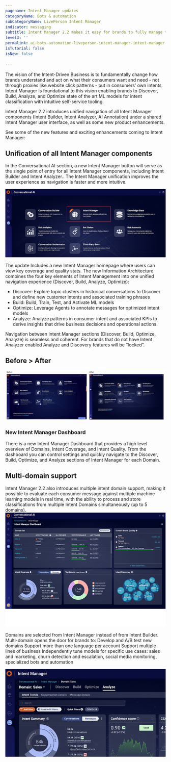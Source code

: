 ```yaml
---
pagename: Intent Manager updates
categoryName: Bots & automation
subCategoryName: LivePerson Intent Manager
indicator: messaging
subtitle: Intent Manager 2.2 makes it easy for brands to fully manage their Intents. 
level3: ''
permalink: ai-bots-automation-liveperson-intent-manager-intent-manager-updates.html
isTutorial: false
isNew: false

---
```


The vision of the Intent-Driven Business is to fundamentally change how brands understand and act on what their consumers want and need - not through proxies like website click patterns - but in consumers’ own intents. Intent Manager is foundational to this vision enabling brands to Discover, Build, Analyze, and Optimize state of the art ML models for intent classification with intuitive self-service tooling.

Intent Manager 2.2 introduces unified navigation of all Intent Manager components (Intent Builder, Intent Analyzer, AI Annotation) under a shared Intent Manager user interface, as well as some new product enhancements. 

See some of the new features and exciting enhancements coming to Intent Manager:

## Unification of all Intent Manager components
In the Conversational AI section, a new Intent Manager button will serve as the single point of entry for all Intent Manager components, including Intent Builder and Intent Analyzer.. The Intent Manager unification improves the user experience as navigation is faster and more intuitive.

![](img/IM-updates-1.png)

The update Includes a new Intent Manager homepage where users can view key coverage and quality stats. The new Information Architecture combines the four key elements of Intent Management into one unified navigation experience (Discover, Build, Analyze, Optimize):

* Discover: Explore topic clusters in historical conversations to Discover and define new customer intents and associated training phrases
* Build: Build, Train, Test, and Activate ML models
* Optimize: Leverage Agents to annotate messages for optimized intent models
* Analyze: Analyze patterns in consumer intent and associated KPIs to derive insights that drive business decisions and operational actions.


Navigation between Intent Manager sections (Discover, Build, Optimize, Analyze) is seamless and coherent. For brands that do not have Intent Analyzer enabled Analyze and Discovery features will be “locked”.

## Before > After

![](img/IM-updates-2b.png)

### New Intent Manager Dashboard

There is a new Intent Manager Dashboard that provides a high level overview of Domains, Intent Coverage, and Intent Quality. From the dashboard you can control settings and quickly navigate to the Discover, Build, Optimize, and Analyze sections of Intent Manager for each Domain.

## Multi-domain support
Intent Manager 2.2 also introduces multiple intent domain support, making it possible to evaluate each consumer message against multiple machine learning models in real time, with the ability to process and store classifications from multiple Intent Domains simultaneously (up to 5 domains). 
![](img/IM-updates-3.png)

Domains are selected from Intent Manager instead of from Intent Builder.
Multi-domain opens the door for brands to:
Develop and A/B test new domains
Support more than one language per account
Support multiple lines of business
Independently tune models for specific use cases: sales and marketing, churn detection and escalation, social media monitoring, specialized bots and automation

![](img/IM-updates-4.png)



